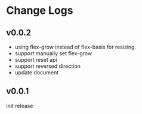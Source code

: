# Change Logs

## v0.0.2

 - using flex-grow instead of flex-basis for resizing.
 - support manually set flex-grow
 - support reset api
 - support reversed direction
 - update document


## v0.0.1

init release
